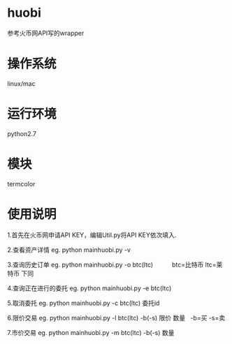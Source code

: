 # huobi
参考火币网API写的wrapper

# 操作系统
linux/mac

# 运行环境
python2.7

# 模块
termcolor

# 使用说明
1.首先在火币网申请API KEY，编辑Util.py将API KEY依次填入.

2.查看资产详情
 eg. python mainhuobi.py -v
 
3.查询历史订单
 eg. python mainhuobi.py -o btc(ltc)           btc=比特币  ltc=莱特币 下同
 
4.查询正在进行的委托
 eg. python mainhuobi.py -e btc(ltc)
 
5.取消委托
 eg. python mainhuobi.py -c btc(ltc) 委托id
 
6.限价交易
 eg. python mainhuobi.py -l btc(ltc) -b(-s) 限价 数量   -b=买  -s=卖
 
7.市价交易
 eg. python mainhuobi.py -m btc(ltc) -b(-s) 数量 
 
 
